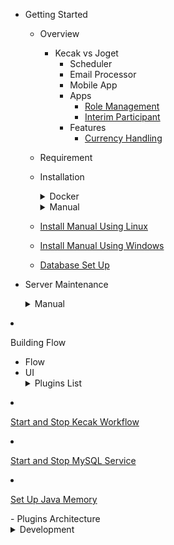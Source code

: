 - Getting Started

  - Overview
	- Kecak vs Joget 
		- Scheduler
		- Email Processor
		- Mobile App
		- Apps
			- [Role Management]()
			- [Interim Participant]()
		- Features
			- [Currency Handling]()
  - Requirement
  - Installation
	  <details>
	  <summary> Docker </summary>
			
	- [Install Docker Using Linux](Docker_InstallLinux.md)
	- [Install Docker Using Windows](Docker_InstallWindows.md)
	
      </details>
	  
	  <details>
	  <summary> Manual </summary>
			
	- [Install Manual Using Linux](install_ManualLinux.md)
	- [Install Manual Using Windows](install_ManualWindows.md)
	- [Database Set Up](databaseSetUp_manual.md)
	
      </details>
	  
  - Server Maintenance
	  <details>
	  <summary> Manual </summary>
			
	- [Start and Stop Kecak Workflow](install_ManualLinux.md)
	- [Start and Stop MySQL Service](install_ManualWindows.md)
	- [Set Up Java Memory](databaseSetUp_manual.md)
	
      </details>
	  
- Building Flow
  - Flow
  - UI
	<details>
	<summary> Plugins List </summary>
			
- [Start and Stop Kecak Workflow](install_ManualLinux.md)
- [Start and Stop MySQL Service](install_ManualWindows.md)
- [Set Up Java Memory](databaseSetUp_manual.md)
	
    </details>
  - Plugins Architecture
  
  <details>
  <summary> Development </summary>
			
	- [Compliling Core](development_compilingCore.md)
	- [Automated Process](development_automatedProcess.md)
	
  </details>

